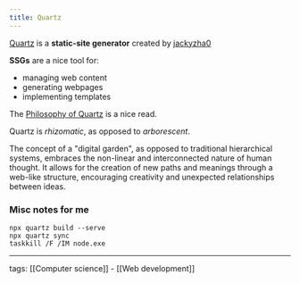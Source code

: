 ```yaml
---
title: Quartz
---
```


[Quartz](https://quartz.jzhao.xyz/) is a **static-site generator** created by [jackyzha0](https://github.com/jackyzha0)

**SSGs** are a nice tool for:  
- managing web content
- generating webpages
- implementing templates

The [Philosophy of Quartz](https://quartz.jzhao.xyz/philosophy) is a nice read.  

Quartz is *rhizomatic*, as opposed to *arborescent*.  

The concept of a "digital garden", as opposed to traditional hierarchical systems, embraces the non-linear and interconnected nature of human thought. It allows for the creation of new paths and meanings through a web-like structure, encouraging creativity and unexpected relationships between ideas.  

### Misc notes for me
`npx quartz build --serve`  
`npx quartz sync`  
`taskkill /F /IM node.exe`  

---

tags: [[Computer science]] - [[Web development]]